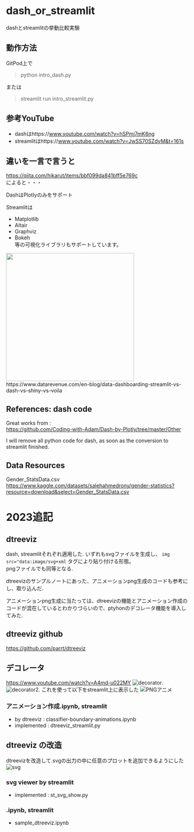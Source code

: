 # dash_or_streamlit
dashとstreamlitの挙動比較実験

## 動作方法
GitPod上で
> python intro_dash.py  

または  

> streamlit run intro_streamlit.py

## 参考YouTube
- dashはhttps://www.youtube.com/watch?v=hSPmj7mK6ng
- streamlitはhttps://www.youtube.com/watch?v=JwSS70SZdyM&t=161s

## 違いを一言で言うと
https://qiita.com/hikarut/items/bbf099da841bff5e769c  
によると・・・　　

DashはPlotlyのみをサポート  

Streamlitは
- Matplotlib
- Altair
- Graphviz
- Bokeh  
等の可視化ライブラリもサポートしています。  


<img src='https://global-uploads.webflow.com/5d3ec351b1eba4332d213004/5f99e10dafbd69a99c875340_C8_qX8dvzv60T4LVZ9GftX-ZH-VJzq3sjUroWWH5XSWw8RFHnCCPPrC6jB3EFVuQdwiqhoEMQKFV-dFz7t6fqaRpSZGvBKI0i1Utj38_j9a54GXMuzi1BiepdIMjOK4ATVdF2131.png' height=350>  
https://www.datarevenue.com/en-blog/data-dashboarding-streamlit-vs-dash-vs-shiny-vs-voila

## References: dash code 
Great works from :  
https://github.com/Coding-with-Adam/Dash-by-Plotly/tree/master/Other

I will remove all python code for dash, as soon as the conversion to streamlit finished.

## Data Resources 
Gender_StatsData.csv  https://www.kaggle.com/datasets/salehahmedrony/gender-statistics?resource=download&select=Gender_StatsData.csv


# 2023追記
## dtreeviz
dash, streamlitそれぞれ適用した. 
いずれもsvgファイルを生成し、 `img src="data:image/svg+xml` タグにより貼り付ける形態。  
pngファイルでも同等となる. 

dtreevizのサンプルノートにあった、アニメーションpng生成のコードも参考にし、取り込んだ. 

アニメーションpng生成に当たっては、dtreevizの機能とアニメーション作成のコードが混在しているとわかりづらいので、ptyhonのデコレータ機能を導入してみた. 

## dtreeviz github
https://github.com/parrt/dtreeviz

## デコレータ
https://www.youtube.com/watch?v=A4md-u022MY
![decorator](img/decorator1.png). 
![decorator2](img/decorator2.png). 
これを使って以下をstreamlit上に表示した
![PNGアニメ](img/wine-dtree-maxdepth.png)

### アニメーション作成.ipynb, streamlit
- by dtreeviz : classifier-boundary-animations.ipynb
- implemented : dtreeviz_streamlit.py

## dtreeviz の改造
dtreevizを改造して.svgの出力の中に任意のプロットを追加できるようにした
![svg](img/test3-score.svg)

### svg viewer by streamlit
- implemented : st_svg_show.py

### .ipynb, streamlit
- sample_dtreeviz.ipynb